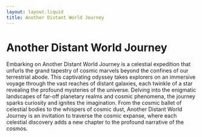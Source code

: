 ```yaml
---
layout: layout.liquid
title: Another Distant World Journey
---
```


# **Another Distant World Journey**
Embarking on Another Distant World Journey is a celestial expedition that unfurls the grand tapestry of cosmic marvels beyond the confines of our terrestrial abode. This captivating odyssey takes explorers on an immersive voyage through the vast reaches of distant galaxies, each twinkle of a star revealing the profound mysteries of the universe. Delving into the enigmatic landscapes of far-off planetary realms and cosmic phenomena, the journey sparks curiosity and ignites the imagination. From the cosmic ballet of celestial bodies to the whispers of cosmic dust, Another Distant World Journey is an invitation to traverse the cosmic expanse, where each celestial discovery adds a new chapter to the profound narrative of the cosmos.


